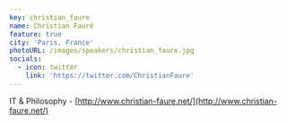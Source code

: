 ```yaml
---
key: christian_faure
name: Christian Fauré
feature: true
city: 'Paris, France'
photoURL: /images/speakers/christian_faure.jpg
socials:
  - icon: twitter
    link: 'https://twitter.com/ChristianFaure'
---
```

IT & Philosophy - [http://www.christian-faure.net/](http://www.christian-faure.net/)